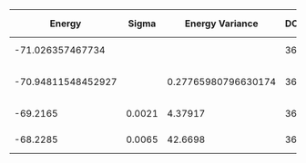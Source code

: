 | Energy             | Sigma  | Energy Variance     | DOF | Einf | Method                       | Data Repository |
|--------------------|--------|---------------------|-----|------|------------------------------|-----------------|
| -71.026357467734   |        |                     | 36  | 0    | Exact diagonalization        |                 |
| -70.94811548452927 |        | 0.27765980796630174 | 36  | 0    | DMRG (bond dimension = 2048) |                 |
| -69.2165           | 0.0021 | 4.37917             | 36  | 0    | RBM (alpha = 1)              |                 |
| -68.2285           | 0.0065 | 42.6698             | 36  | 0    | Jastrow baseline             |                 |
